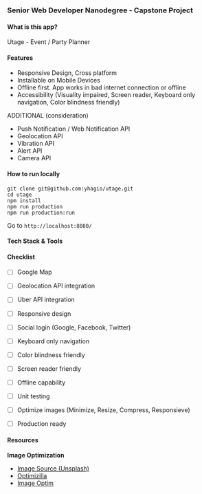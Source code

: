 ### Senior Web Developer Nanodegree - Capstone Project

#### What is this app?

Utage - Event / Party Planner

#### Features
- Responsive Design, Cross platform
- Installable on Mobile Devices
- Offline first. App works in bad internet connection or offline
- Accessibility (Visuality impaired, Screen reader, Keyboard only navigation, Color blindness friendly)

ADDITIONAL (consideration)
- Push Notification / Web Notification API
- Geolocation API
- Vibration API
- Alert API
- Camera API

#### How to run locally
```
git clone git@github.com:yhagio/utage.git
cd utage
npm install
npm run production
npm run production:run
```
Go to `http://localhost:8080/`

#### Tech Stack & Tools

#### Checklist
- [ ] Google Map
- [ ] Geolocation API integration
- [ ] Uber API integration
- [ ] Responsive design
- [ ] Social login (Google, Facebook, Twitter)

- [ ] Keyboard only navigation
- [ ] Color blindness friendly
- [ ] Screen reader friendly
- [ ] Offline capability

- [ ] Unit testing
- [ ] Optimize images (Minimize, Resize, Compress, Responsieve)
- [ ] Production ready

#### Resources

**Image Optimization**
- [Image Source (Unsplash)](https://unsplash.com/photos/icyZmdkCGZ0)
- [Optimizilla](http://optimizilla.com/)
- [Image Optim](https://imageoptim.com/mac)